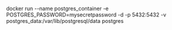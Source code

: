 docker run --name postgres_container -e POSTGRES_PASSWORD=mysecretpassword -d -p 5432:5432 -v postgres_data:/var/lib/postgresql/data postgres
